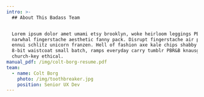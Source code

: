 ```yaml
---
intro: >-
  ## About This Badass Team


  Lorem ipsum dolor amet umami etsy brooklyn, woke heirloom leggings PBR&B
  narwhal fingerstache aesthetic fanny pack. Disrupt fingerstache air plant
  ennui schlitz unicorn franzen. Hell of fashion axe kale chips shabby chic
  8-bit waistcoat small batch, ramps everyday carry tumblr PBR&B knausgaard vice
  church-key ethical.
manual_pdf: /img/colt-borg-resume.pdf
team:
  - name: Colt Borg
    photo: /img/toothbreaker.jpg
    position: Senior UX Dev
---
```


